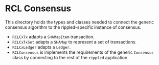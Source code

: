 # RCL Consensus

This directory holds the types and classes needed
to connect the generic consensus algorithm to the
rippled-specific instance of consensus.

- `RCLCxTx` adapts a `SHAMapItem` transaction.
- `RCLCxTxSet` adapts a `SHAMap` to represent a set of transactions.
- `RCLCxLedger` adapts a `Ledger`.
- `RCLConsensus` is implements the requirements of the generic
  `Consensus` class by connecting to the rest of the `rippled`
  application.
